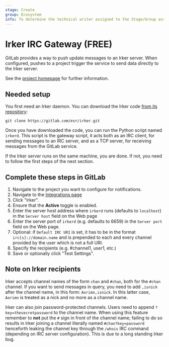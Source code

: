 ```yaml
---
stage: Create
group: Ecosystem
info: To determine the technical writer assigned to the Stage/Group associated with this page, see https://about.gitlab.com/handbook/engineering/ux/technical-writing/#assignments
---
```


# Irker IRC Gateway **(FREE)**

GitLab provides a way to push update messages to an Irker server. When
configured, pushes to a project trigger the service to send data directly
to the Irker server.

See the [project homepage](https://gitlab.com/esr/irker) for further information.

## Needed setup

You first need an Irker daemon. You can download the Irker code
[from its repository](https://gitlab.com/esr/irker):

```shell
git clone https://gitlab.com/esr/irker.git
```

Once you have downloaded the code, you can run the Python script named `irkerd`.
This script is the gateway script, it acts both as an IRC client, for sending
messages to an IRC server, and as a TCP server, for receiving messages
from the GitLab service.

If the Irker server runs on the same machine, you are done. If not, you
need to follow the first steps of the next section.

## Complete these steps in GitLab

1. Navigate to the project you want to configure for notifications.
1. Navigate to the [Integrations page](overview.md#accessing-integrations)
1. Click "Irker".
1. Ensure that the **Active** toggle is enabled.
1. Enter the server host address where `irkerd` runs (defaults to `localhost`)
   in the `Server host` field on the Web page
1. Enter the server port of `irkerd` (e.g. defaults to 6659) in the
   `Server port` field on the Web page.
1. Optional: if `Default IRC URI` is set, it has to be in the format
   `irc[s]://domain.name` and is prepended to each and every channel provided
   by the user which is not a full URI.
1. Specify the recipients (e.g. #channel1, user1, etc.)
1. Save or optionally click "Test Settings".

## Note on Irker recipients

Irker accepts channel names of the form `chan` and `#chan`, both for the
`#chan` channel. If you want to send messages in query, you need to add
`,isnick` after the channel name, in this form: `Aorimn,isnick`. In this latter
case, `Aorimn` is treated as a nick and no more as a channel name.

Irker can also join password-protected channels. Users need to append
`?key=thesecretpassword` to the channel name. When using this feature remember to
**not** put the `#` sign in front of the channel name; failing to do so
results in Irker joining a channel literally named `#chan?key=password` henceforth
leaking the channel key through the `/whois` IRC command (depending on IRC server
configuration). This is due to a long standing Irker bug.
